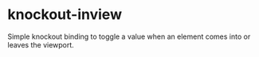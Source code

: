 # knockout-inview
Simple knockout binding to toggle a value when an element comes into or leaves the viewport.
